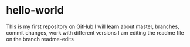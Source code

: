 # hello-world
This is my first repository on GitHub
I will learn about master, branches, commit changes, work with different versions
I am editing the readme file on the branch readme-edits
